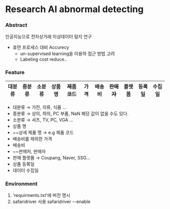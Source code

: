 # Research AI abnormal detecting

### Abstract
인공지능으로 전자상거래 이상데이터 탐지 연구
- 휴먼 프로세스 대비 Accurecy
    - un-supervised learning을 이용하 접근 방법 고려
    - Labeling cost reduce..

### Feature
|대분류|중분류|소분류|상품명|~~제품코드~~|가격|배송비|~~판매자~~|플랫폼|등록일|수집일|  
|----|----|----|----|----|----|----|----|----|----|----|
- 대분류 → 가전, 의류, 식품 ...
- 중분류 → 상의, 하의, PC 부품, NaN 해당 값이 없을 수도 있다.
- 소분류 → 셔츠, TV, PC, VGA ...
- 상품 명
- ~~상세 제품 명 → e.g 제품 코드
- 배송비를 제외한 가격
- 배송비
- ~~판매처, 판매자
- 판매 플랫폼 → Coupang, Naver, SSG...
- 상품 등록일
- 데이터 수집일

### Environment
1. 'requirments.txt'에 버전 명시  
2. safaridriver 사용
    safaridriver --enable  
